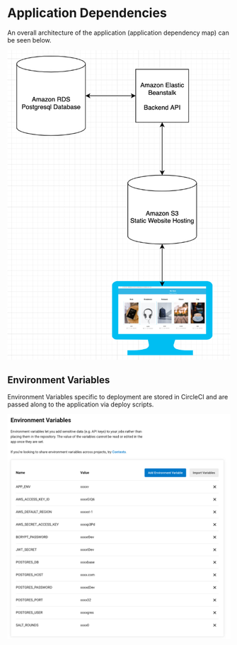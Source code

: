# Application Dependencies

An overall architecture of the application (application dependency map) can be seen below.

![Architecture](../screenshots/Architecture.png?raw=true)

## Environment Variables

Environment Variables specific to deployment are stored in CircleCI and are passed along to the application via deploy scripts.

![CircleCI Environment Variables](../screenshots/CircleCIEnv.png?raw=true)